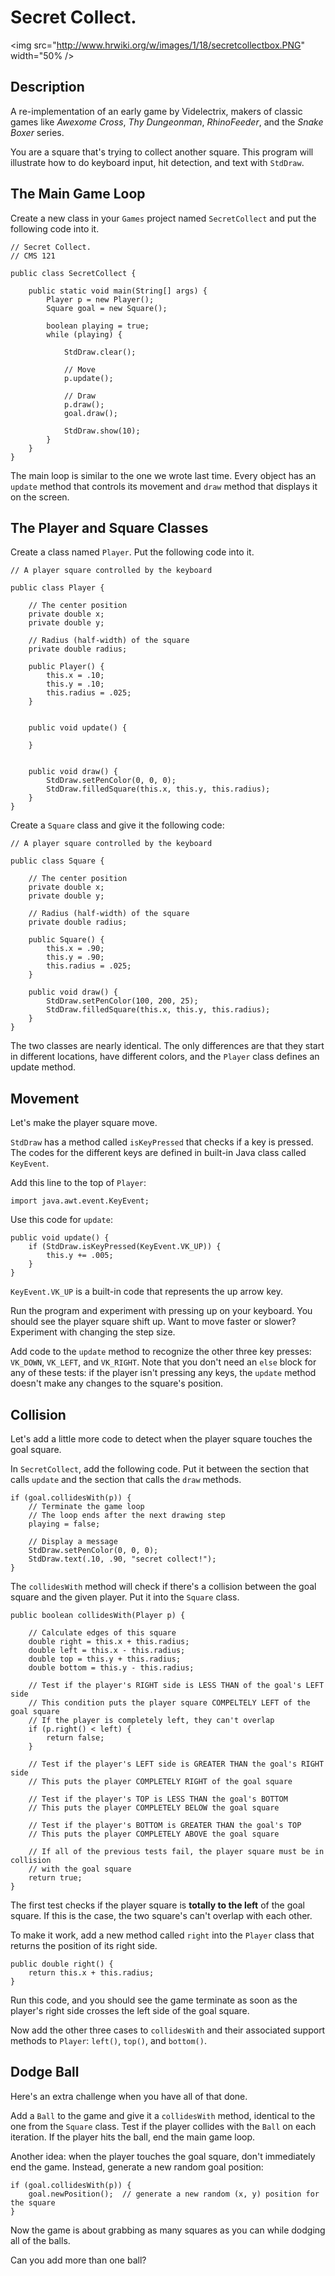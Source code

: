 # Secret Collect.

<img src="http://www.hrwiki.org/w/images/1/18/secretcollectbox.PNG" width="50% />

## Description

A re-implementation of an early game by Videlectrix, makers of classic games like *Awexome Cross*, *Thy Dungeonman*, *RhinoFeeder*, and the *Snake Boxer* series.

You are a square that's trying to collect another square. This program will illustrate how to do keyboard input, hit detection, and text with `StdDraw`.

## The Main Game Loop

Create a new class in your `Games` project named `SecretCollect` and put the following code into it.

```
// Secret Collect.
// CMS 121

public class SecretCollect {

    public static void main(String[] args) {
        Player p = new Player();
        Square goal = new Square();
        
        boolean playing = true;
        while (playing) {
        
            StdDraw.clear();
        
            // Move
            p.update();
            
            // Draw
            p.draw();
            goal.draw();
            
            StdDraw.show(10);  
        }
    }
} 
```

The main loop is similar to the one we wrote last time. Every object has an `update` method that controls its movement and  `draw` method that displays it on the screen.

## The Player and Square Classes

Create a class named `Player`. Put the following code into it.

```
// A player square controlled by the keyboard

public class Player {
    
    // The center position
    private double x;
    private double y;
    
    // Radius (half-width) of the square
    private double radius;

    public Player() {
        this.x = .10;
        this.y = .10;
        this.radius = .025;
    }
    
    
    public void update() {
    
    }
    
    
    public void draw() {
        StdDraw.setPenColor(0, 0, 0);
        StdDraw.filledSquare(this.x, this.y, this.radius);
    }
}
```

Create a `Square` class and give it the following code:

```
// A player square controlled by the keyboard

public class Square {
    
    // The center position
    private double x;
    private double y;
    
    // Radius (half-width) of the square
    private double radius;

    public Square() {
        this.x = .90;
        this.y = .90;
        this.radius = .025;
    }
    
    public void draw() {
        StdDraw.setPenColor(100, 200, 25);
        StdDraw.filledSquare(this.x, this.y, this.radius);
    }
}
```

The two classes are nearly identical. The only differences are that they start in different locations, have different colors, and the `Player` class defines an update method.


## Movement

Let's make the player square move.

`StdDraw` has a method called `isKeyPressed` that checks if a key is pressed. The codes for the different keys are defined in built-in Java class called `KeyEvent`.

Add this line to the top of `Player`:

```
import java.awt.event.KeyEvent;
```

Use this code for `update`:

```
public void update() {
    if (StdDraw.isKeyPressed(KeyEvent.VK_UP)) {
        this.y += .005;
    }
}
```

`KeyEvent.VK_UP` is a built-in code that represents the up arrow key.

Run the program and experiment with pressing up on your keyboard. You should see the player square shift up. Want to move faster or slower? Experiment with changing the step size.

Add code to the `update` method to recognize the other three key presses: `VK_DOWN`, `VK_LEFT`, and `VK_RIGHT`. Note that you don't need an `else` block for any of these tests: if the player isn't pressing any keys, the `update` method doesn't make any changes to the square's position.

## Collision

Let's add a little more code to detect when the player square touches the goal square.

In `SecretCollect`, add the following code. Put it between the section that calls `update` and the section that calls the `draw` methods.

```
if (goal.collidesWith(p)) {
    // Terminate the game loop
    // The loop ends after the next drawing step
    playing = false;
    
    // Display a message
    StdDraw.setPenColor(0, 0, 0);
    StdDraw.text(.10, .90, "secret collect!");   
}
```

The `collidesWith` method will check if there's a collision between the goal square and the given player. Put it into the `Square` class.

```
public boolean collidesWith(Player p) {

    // Calculate edges of this square
    double right = this.x + this.radius;
    double left = this.x - this.radius;
    double top = this.y + this.radius;
    double bottom = this.y - this.radius;
    
    // Test if the player's RIGHT side is LESS THAN of the goal's LEFT side
    // This condition puts the player square COMPELTELY LEFT of the goal square
    // If the player is completely left, they can't overlap
    if (p.right() < left) {
        return false;
    }
    
    // Test if the player's LEFT side is GREATER THAN the goal's RIGHT side
    // This puts the player COMPLETELY RIGHT of the goal square
  
    // Test if the player's TOP is LESS THAN the goal's BOTTOM
    // This puts the player COMPLETELY BELOW the goal square
    
    // Test if the player's BOTTOM is GREATER THAN the goal's TOP
    // This puts the player COMPLETELY ABOVE the goal square
    
    // If all of the previous tests fail, the player square must be in collision
    // with the goal square
    return true;
}
```

The first test checks if the player square is **totally to the left** of the goal square. If this is the case, the two square's can't
overlap with each other.

To make it work, add a new method called `right` into the `Player` class that returns the position of its right side.

```
public double right() {
    return this.x + this.radius;
}
```

Run this code, and you should see the game terminate as soon as the player's right side crosses the left side of the goal square.

Now add the other three cases to `collidesWith` and their associated support methods to `Player`: `left()`, `top()`, and `bottom()`.

## Dodge Ball

Here's an extra challenge when you have all of that done.

Add a `Ball` to the game and give it a `collidesWith` method, identical to the one from the `Square` class. Test if the player collides with the `Ball` on each iteration. If the player hits the ball, end the main game loop.

Another idea: when the player touches the goal square, don't immediately end the game. Instead, generate a new random goal position:

```
if (goal.collidesWith(p)) {
    goal.newPosition();  // generate a new random (x, y) position for the square
}
```

Now the game is about grabbing as many squares as you can while dodging all of the balls.

Can you add more than one ball?
